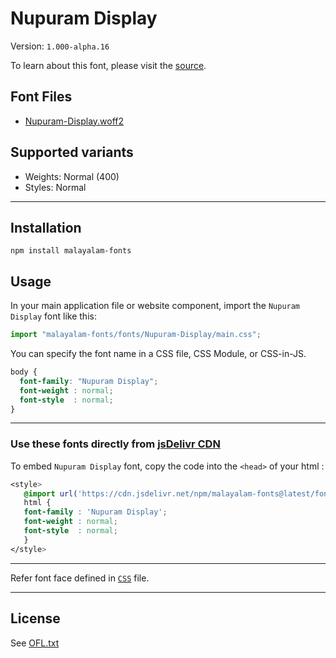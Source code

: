# Nupuram Display

Version: `1.000-alpha.16`

To learn about this font, please visit the [source](https://gitlab.com/smc/fonts/Nupuram).

## Font Files

* [Nupuram-Display.woff2](Nupuram-Display.woff2)

## Supported variants

* Weights: Normal (400)
* Styles: Normal

---

## Installation

```shell
npm install malayalam-fonts
```
## Usage

In your main application file or website component, import the `Nupuram Display` font like this:

```javascript
import "malayalam-fonts/fonts/Nupuram-Display/main.css";
```
You can specify the font name in a CSS file, CSS Module, or CSS-in-JS.

```css
body {
  font-family: "Nupuram Display";
  font-weight : normal;
  font-style  : normal;
}
```
---

### Use these fonts directly from [jsDelivr CDN](https://www.jsdelivr.com/package/npm/malayalam-fonts)

To embed `Nupuram Display` font, copy the code into the `<head>` of your html :

````css
<style>
   @import url('https://cdn.jsdelivr.net/npm/malayalam-fonts@latest/fonts/Nupuram-Display/main.min.css');
   html {
   font-family : 'Nupuram Display';
   font-weight : normal;
   font-style  : normal;
   }
</style>
````
---
Refer font face defined in [`CSS`](main.css) file.

---
## License

See [OFL.txt](OFL.txt)